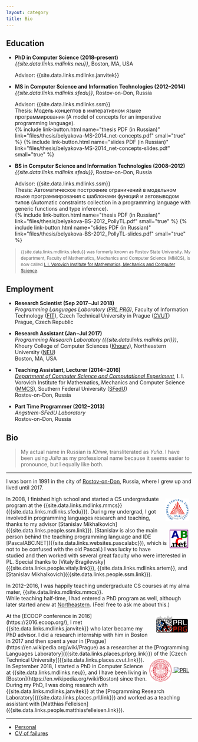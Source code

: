 ```yaml
---
layout: category
title: Bio
---
```


## Education

* **PhD in Computer Science (2018–present)**  
  *{{site.data.links.mdlinks.neu}}*, Boston, MA, USA  

  Advisor: {{site.data.links.mdlinks.janvitek}}

* **MS in Computer Science and Information Technologies (2012–2014)**  
  *{{site.data.links.mdlinks.sfedu}}*, Rostov-on-Don, Russia  
  
  Advisor: {{site.data.links.mdlinks.ssm}}  
  Thesis: Модель концептов в императивном языке программирования (A model of concepts for an imperative programming language).  
  {% include link-button.html name="thesis PDF (in Russian)" link="files/thesis/belyakova-MS-2014_net-concepts.pdf" small="true" %}
  {% include link-button.html name="slides PDF (in Russian)" link="files/thesis/belyakova-MS-2014_net-concepts-slides.pdf" small="true" %}

* **BS in Computer Science  and Information Technologies (2008–2012)**  
  *{{site.data.links.mdlinks.sfedu}}*, Rostov-on-Don, Russia  
  
  Advisor: {{site.data.links.mdlinks.ssm}}  
  Thesis: Автоматическое построение ограничений в модельном языке программирования с шаблонами функций и автовыводом типов (Automatic constraints collection in
  a programming language with generic functions and type inference).  
  {% include link-button.html name="thesis PDF (in Russian)" link="files/thesis/belyakova-BS-2012_PollyTL.pdf" small="true" %}
  {% include link-button.html name="slides PDF (in Russian)" link="files/thesis/belyakova-BS-2012_PollyTL-slides.pdf" small="true" %}

> <small>{{site.data.links.mdlinks.sfedu}} was formerly known as Rostov State University. My department, Faculty of Mathematics, Mechanics and Computer Science (MMCS), is now called [I. I. Vorovich Institute for Mathematics, Mechanics and Computer Science]({{site.data.links.places.mmcs.link}}).</small>

## Employment

* **Research Scientist (Sep 2017−Jul 2018)**  
  *Programming Languages Laboratory ([PRL PRG]({{site.data.links.places.prlprg.link}}))*,
  Faculty of Information Technology ([FIT]({{site.data.links.places.fitcvut.link}})), 
  Czech Technical University in Prague ([CVUT]({{site.data.links.places.cvut.link}}))  
  Prague, Czech Republic

* **Research Assistant (Jan−Jul 2017)**  
  *Programming Research Laboratory ({{site.data.links.mdlinks.prl}})*,
  Khoury College of Computer Sciences ([Khoury]({{site.data.links.places.khoury.link}})), 
  Northeastern University ([NEU]({{site.data.links.places.neu.link}}))  
  Boston, MA, USA

* **Teaching Assistant, Lecturer (2014−2016)**  
  *[Department of Computer Science and Computational Experiment](http://sfedu.ru/www/rsu$elements$.info?p_es_id=2001100000000)*, 
  I. I. Vorovich Institute for Mathematics, Mechanics and Computer Science ([MMCS]({{site.data.links.places.mmcs.link}})),
  Southern Federal University ([SFedU]({{site.data.links.places.sfedu.link}}))  
  Rostov-on-Don, Russia

* **Part Time Programmer (2012−2013)**  
  *Angstrem-SFedU Laboratory*  
  Rostov-on-Don, Russia

## Bio

> My actual name in Russian is _Юлия_, transliterated as _Yulia_.
> I have been using _Julia_ as my professional name because
> it seems easier to pronounce, but I equally like both.

---

I was born in 1991 in the city of
[Rostov-on-Don](https://en.wikipedia.org/wiki/Rostov-on-Don), Russia, where I
grew up and lived until 2017.

<a href="{{site.data.links.places.sfedu.link}}" target="_blank">
  <img src="img/sfedu-en.png" alt="Southern Federal University logo"
    style="height: 60px; float: right; margin: 0.5em; vertical-align: middle; display: inline-block"/>
</a>
In 2008, I finished high school and started a CS undergraduate program at the
{{site.data.links.mdlinks.mmcs}} ({{site.data.links.mdlinks.sfedu}}).
During my undergrad, I got involved in programming languages research
and teaching, thanks to my advisor
[Stanislav Mikhalkovich]({{site.data.links.people.ssm.link}}).
<a href="{{site.data.links.websites.pascalabc}}" target="_blank">
  <img src="img/pabcnet-logo.png" alt="PascalABC.NET logo"
    style="height: 50px; float: right; margin: 0.5em; margin-right: 0.75em; vertical-align: middle; display: inline-block"/>
</a>
(Stanislav is also the main person behind the teaching programming language
and IDE [PascalABC.NET]({{site.data.links.websites.pascalabc}}),
which is not to be confused with the old Pascal.)
I was lucky to have studied and then worked with several great faculty
who were interested in PL. Special thanks to
[Vitaly Bragilevsky]({{site.data.links.people.vitaly.link}}),
{{site.data.links.mdlinks.artem}},
and [Stanislav Mikhalkovich]({{site.data.links.people.ssm.link}}).

In 2012–2016, I was happily teaching undergraduate CS courses at my alma mater,
{{site.data.links.mdlinks.mmcs}}.  
While teaching half-time, I had entered a PhD program as well, although
later started anew at [Northeastern]({{site.data.links.places.neu.link}}).
(Feel free to ask me about this.)

<a href="{{site.data.links.places.prlprg.link}}" target="_blank">
  <img src="img/prl-prg.png" alt="PRL PRG"
    style="height: 50px; float: right; margin: 0.5em; vertical-align: middle; display: inline-block"/>
</a>
At the [ECOOP conference in 2016](https://2016.ecoop.org/), I met
{{site.data.links.mdlinks.janvitek}} who later became my PhD advisor.
I did a research internship with him in Boston in 2017 and then spent a year in
[Prague](https://en.wikipedia.org/wiki/Prague) as a researcher at the
[Programming Languages Laboratory]({{site.data.links.places.prlprg.link}})
of the [Czech Technical University]({{site.data.links.places.cvut.link}}).

<div style="float: right; margin: 0.5em; vertical-align: middle; display: inline-block">
<a href="{{site.data.links.places.neu.link}}" target="_blank">
  <img src="img/neu-logo.svg" alt="Northeastern University logo"
    style="height: 60px; margin-right: 2px; vertical-align: middle; display: inline"/>
</a>
<a href="{{site.data.links.places.prl.link}}" target="_blank">
  <img src="img/prl.png" alt="PRL"
    style="height: 50px; vertical-align: middle; display: inline"/>
</a>
</div>
In September 2018, I started a PhD in Computer Science
at {{site.data.links.mdlinks.neu}}, and I have been living in
[Boston](https://en.wikipedia.org/wiki/Boston) since then.  
During my PhD, I was doing research with {{site.data.links.mdlinks.janvitek}}
at the [Programming Research Laboratory]({{site.data.links.places.prl.link}})
and worked as a teaching assistant with
[Matthias Felleisen]({{site.data.links.people.matthiasfelleisen.link}}).

---

* [Personal](personal)
* [CV of failures](failures)

